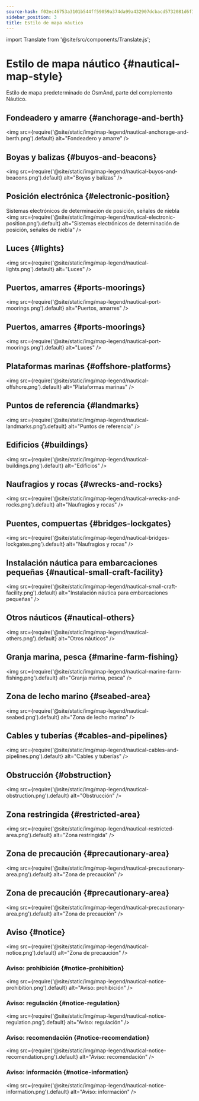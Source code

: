 ```yaml
---
source-hash: f02ec46753a3101b544ff59059a374da99a432907dcbacd5732081d6f1f151e5
sidebar_position: 3
title: Estilo de mapa náutico
---
```

import Translate from '@site/src/components/Translate.js';

# Estilo de mapa náutico {#nautical-map-style}
Estilo de mapa predeterminado de OsmAnd, parte del complemento Náutico.
<Translate android="yes" id="nautical_render_descr" />

## Fondeadero y amarre {#anchorage-and-berth}
<img src={require('@site/static/img/map-legend/nautical-anchorage-and-berth.png').default} alt="Fondeadero y amarre" />

## Boyas y balizas {#buyos-and-beacons}
<img src={require('@site/static/img/map-legend/nautical-buyos-and-beacons.png').default} alt="Boyas y balizas" />

## Posición electrónica {#electronic-position}
Sistemas electrónicos de determinación de posición, señales de niebla
<img src={require('@site/static/img/map-legend/nautical-electronic-position.png').default} alt="Sistemas electrónicos de determinación de posición, señales de niebla" />

## Luces {#lights}

<img src={require('@site/static/img/map-legend/nautical-lights.png').default} alt="Luces" />

## Puertos, amarres {#ports-moorings}
<img src={require('@site/static/img/map-legend/nautical-port-moorings.png').default} alt="Puertos, amarres" />

## Puertos, amarres {#ports-moorings}
<img src={require('@site/static/img/map-legend/nautical-port-moorings.png').default} alt="Luces" />

## Plataformas marinas {#offshore-platforms}
<img src={require('@site/static/img/map-legend/nautical-offshore.png').default} alt="Plataformas marinas" />

## Puntos de referencia {#landmarks}
<img src={require('@site/static/img/map-legend/nautical-landmarks.png').default} alt="Puntos de referencia" />

## Edificios {#buildings}
<img src={require('@site/static/img/map-legend/nautical-buildings.png').default} alt="Edificios" />

## Naufragios y rocas {#wrecks-and-rocks}
<img src={require('@site/static/img/map-legend/nautical-wrecks-and-rocks.png').default} alt="Naufragios y rocas" />

## Puentes, compuertas {#bridges-lockgates}
<img src={require('@site/static/img/map-legend/nautical-bridges-lockgates.png').default} alt="Naufragios y rocas" />


## Instalación náutica para embarcaciones pequeñas {#nautical-small-craft-facility}
<img src={require('@site/static/img/map-legend/nautical-small-craft-facility.png').default} alt="Instalación náutica para embarcaciones pequeñas" />

## Otros náuticos {#nautical-others}
<img src={require('@site/static/img/map-legend/nautical-others.png').default} alt="Otros náuticos" />

## Granja marina, pesca {#marine-farm-fishing}
<img src={require('@site/static/img/map-legend/nautical-marine-farm-fishing.png').default} alt="Granja marina, pesca" />

## Zona de lecho marino {#seabed-area}
<img src={require('@site/static/img/map-legend/nautical-seabed.png').default} alt="Zona de lecho marino" />


## Cables y tuberías {#cables-and-pipelines}
<img src={require('@site/static/img/map-legend/nautical-cables-and-pipelines.png').default} alt="Cables y tuberías" />


## Obstrucción {#obstruction}
<img src={require('@site/static/img/map-legend/nautical-obstruction.png').default} alt="Obstrucción" />


## Zona restringida {#restricted-area}
<img src={require('@site/static/img/map-legend/nautical-restricted-area.png').default} alt="Zona restringida" />

## Zona de precaución {#precautionary-area}
<img src={require('@site/static/img/map-legend/nautical-precautionary-area.png').default} alt="Zona de precaución" />

## Zona de precaución {#precautionary-area}
<img src={require('@site/static/img/map-legend/nautical-precautionary-area.png').default} alt="Zona de precaución" />

## Aviso {#notice}
<img src={require('@site/static/img/map-legend/nautical-notice.png').default} alt="Zona de precaución" />

### Aviso: prohibición {#notice-prohibition}
<img src={require('@site/static/img/map-legend/nautical-notice-prohibition.png').default} alt="Aviso: prohibición" />

### Aviso: regulación {#notice-regulation}
<img src={require('@site/static/img/map-legend/nautical-notice-regulation.png').default} alt="Aviso: regulación" />

### Aviso: recomendación {#notice-recomendation}
<img src={require('@site/static/img/map-legend/nautical-notice-recomendation.png').default} alt="Aviso: recomendación" />

### Aviso: información {#notice-information}
<img src={require('@site/static/img/map-legend/nautical-notice-information.png').default} alt="Aviso: información" />